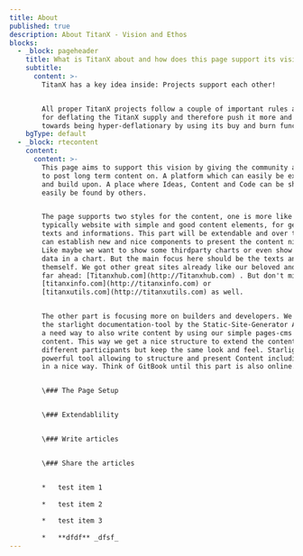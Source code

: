 ```yaml
---
title: About
published: true
description: About TitanX - Vision and Ethos
blocks:
  - _block: pageheader
    title: What is TitanX about and how does this page support its vision?
    subtitle:
      content: >-
        TitanX has a key idea inside: Projects support each other!


        All proper TitanX projects follow a couple of important rules and aim
        for deflating the TitanX supply and therefore push it more and more
        towards being hyper-deflationary by using its buy and burn functions.
    bgType: default
  - _block: rtecontent
    content:
      content: >-
        This page aims to support this vision by giving the community a platform
        to post long term content on. A platform which can easily be extended
        and build upon. A place where Ideas, Content and Code can be shared and
        easily be found by others.


        The page supports two styles for the content, one is more like the
        typically website with simple and good content elements, for general
        texts and informations. This part will be extendable and over time we
        can establish new and nice components to present the content nicely.
        Like maybe we want to show some thirdparty charts or even show our own
        data in a chart. But the main focus here should be the texts and ideas
        themself. We got other great sites already like our beloved and still
        far ahead: [Titanxhub.com](http://Titanxhub.com) . But don't miss out on
        [titanxinfo.com](http://titanxinfo.com) or
        [titanxutils.com](http://titanxutils.com) as well.


        The other part is focusing more on builders and developers. We extended
        the starlight documentation-tool by the Static-Site-Generator Astro with
        a need way to also write content by using our simple pages-cms for the
        content. This way we get a nice structure to extend the content by
        different participants but keep the same look and feel. Starlight is a
        powerful tool allowing to structure and present Content including Code
        in a nice way. Think of GitBook until this part is also online.


        \### The Page Setup


        \### Extendablility


        \### Write articles


        \### Share the articles


        *   test item 1
            
        *   test item 2
            
        *   test item 3
            
        *   **dfdf** _dfsf_
---
```

